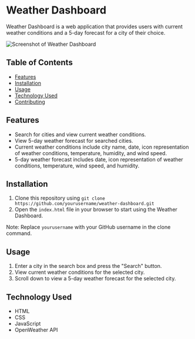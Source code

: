 # Weather Dashboard

Weather Dashboard is a web application that provides users with current weather conditions and a 5-day forecast for a city of their choice.

![Screenshot of Weather Dashboard](screenshot.png)

## Table of Contents

- [Features](#features)
- [Installation](#installation)
- [Usage](#usage)
- [Technology Used](#technology-used)
- [Contributing](#contributing)

## Features

- Search for cities and view current weather conditions.
- View 5-day weather forecast for searched cities.
- Current weather conditions include city name, date, icon representation of weather conditions, temperature, humidity, and wind speed.
- 5-day weather forecast includes date, icon representation of weather conditions, temperature, wind speed, and humidity.

## Installation

1. Clone this repository using `git clone https://github.com/yourusername/weather-dashboard.git`
2. Open the `index.html` file in your browser to start using the Weather Dashboard.

Note: Replace `yourusername` with your GitHub username in the clone command.

## Usage

1. Enter a city in the search box and press the "Search" button.
2. View current weather conditions for the selected city.
3. Scroll down to view a 5-day weather forecast for the selected city.

## Technology Used

- HTML
- CSS
- JavaScript
- OpenWeather API
